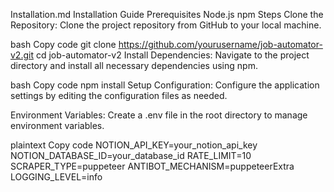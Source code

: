 Installation.md
Installation Guide
Prerequisites
Node.js
npm
Steps
Clone the Repository: Clone the project repository from GitHub to your local machine.

bash
Copy code
git clone https://github.com/yourusername/job-automator-v2.git
cd job-automator-v2
Install Dependencies: Navigate to the project directory and install all necessary dependencies using npm.

bash
Copy code
npm install
Setup Configuration: Configure the application settings by editing the configuration files as needed.

Environment Variables: Create a .env file in the root directory to manage environment variables.

plaintext
Copy code
NOTION_API_KEY=your_notion_api_key
NOTION_DATABASE_ID=your_database_id
RATE_LIMIT=10
SCRAPER_TYPE=puppeteer
ANTIBOT_MECHANISM=puppeteerExtra
LOGGING_LEVEL=info